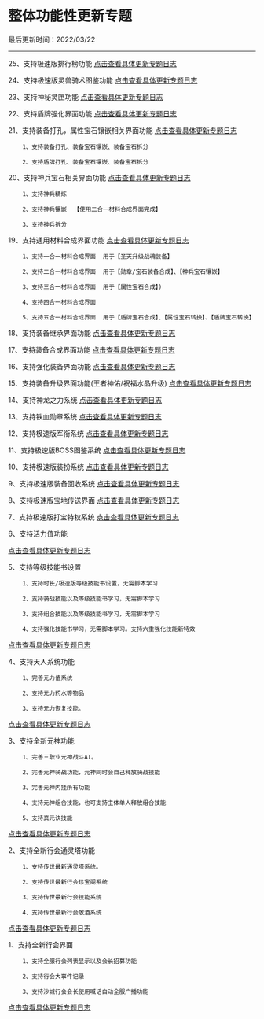 # 整体功能性更新专题

最后更新时间：2022/03/22  

* * *




25、支持极速版排行榜功能 [点击查看具体更新专题日志](/功能解析说明/28_游戏排行榜功能/00_游戏排行榜功能.md)

24、支持极速版灵兽骑术图鉴功能 [点击查看具体更新专题日志](/03_大功能解析说明/27_灵兽骑术图鉴功能/00_灵兽骑术图鉴功能.md)

23、支持神秘灵匣功能 [点击查看具体更新专题日志](/DB数据库说明/00_物品数据库/43_灵匣类物品功能.md)

22、支持盾牌强化界面功能 [点击查看具体更新专题日志](/功能解析说明/26_盾牌装备强化属性/00_盾牌装备强化属性.md)

21、支持装备打孔，属性宝石镶嵌相关界面功能 [点击查看具体更新专题日志](/功能解析说明/25_装备打孔镶嵌功能/00_装备打孔镶嵌功能.md)

        1、支持装备打孔、装备宝石镶嵌、装备宝石拆分

        2、支持盾牌打孔、装备宝石镶嵌、装备宝石拆分
		

20、支持神兵宝石相关界面功能 [点击查看具体更新专题日志](/功能解析说明/24_神兵宝石功能/00_神兵宝石功能.md)

        1、支持神兵精炼

        2、支持神兵镶嵌  【使用二合一材料合成界面完成】

        3、支持神兵拆分



19、支持通用材料合成界面功能 [点击查看具体更新专题日志](/功能解析说明/23_通用合成界面/00_通用合成界面.md)

        1、支持一合一材料合成界面  用于【圣天升级战魂装备】

        2、支持二合一材料合成界面  用于【勋章/宝石装备合成】、【神兵宝石镶嵌】

        3、支持三合一材料合成界面  用于【属性宝石合成】)

        4、支持四合一材料合成界面

        5、支持五合一材料合成界面  用于【盾牌宝石合成】、【属性宝石转换】、【盾牌宝石转换】

        

18、支持装备继承界面功能 [点击查看具体更新专题日志](/功能解析说明/22_装备继承功能/00_装备继承功能.md)

17、支持装备合成界面功能 [点击查看具体更新专题日志](/功能解析说明/21_装备合成功能/00_装备合成功能.md)

16、支持强化装备界面功能 [点击查看具体更新专题日志](/功能解析说明/20_装备强化功能/00_装备强化功能.md)

15、支持装备升级界面功能(王者神佑/祝福水晶升级) [点击查看具体更新专题日志](/功能解析说明/19_装备升级功能/00_装备升级功能.md)

14、支持神龙之力系统 [点击查看具体更新专题日志](/功能解析说明/18_神龙之力系统/00_神龙之力系统.md)

13、支持铁血勋章系统 [点击查看具体更新专题日志](/功能解析说明/17_军衔系统/01_铁血勋章系统.md)

12、支持极速版军衔系统 [点击查看具体更新专题日志](/功能解析说明/17_军衔系统/00_军衔系统.md)

11、支持极速版BOSS图鉴系统 [点击查看具体更新专题日志](/功能解析说明/16_BOSS图鉴系统/00_BOSS图鉴系统.md)

10、支持极速版装扮系统 [点击查看具体更新专题日志](/功能解析说明/15_极速装扮系统/00_极速装扮系统.md)

9、支持极速版装备回收系统 [点击查看具体更新专题日志](/功能解析说明/14_极速装备回收系统/00_极速装备回收系统.md)

8、支持极速版宝地传送界面 [点击查看具体更新专题日志](/NPC相关说明/15_宝地传送界面脚本.md)

7、支持极速版打宝特权系统 [点击查看具体更新专题日志](/功能解析说明/13_极速打宝特权系统/00_极速打宝特权系统.md)

6、支持活力值功能

[点击查看具体更新专题日志](/功能相关说明/30_活力值相关.md)

5、支持等级技能书设置

        1、支持时长/极速版等级技能书设置，无需脚本学习

        2、支持骑战技能以及等级技能书学习，无需脚本学习

        3、支持组合技能以及等级技能书学习，无需脚本学习

        4、支持强化技能书学习，无需脚本学习。支持六重强化技能新特效

[点击查看具体更新专题日志](/DB数据库说明/00_物品数据库/37_技能书物品配置.md)

4、支持天人系统功能

        1、完善元力值系统

        2、支持元力药水等物品

        3、支持元力恢复技能。

[点击查看具体更新专题日志](/功能解析说明/05_天人系统/00_天人飞升系统.md)

3、支持全新元神功能

        1、完善三职业元神战斗AI。

        2、完善元神骑战功能，元神同时会自己释放骑战技能

        3、完善元神内挂所有功能

        4、支持元神组合技能，也可支持主体单人释放组合技能

        5、支持真元诀技能

[点击查看具体更新专题日志](/功能解析说明/04_元神系统/00_元神系统说明.md)

2、支持全新行会通灵塔功能

        1、支持传世最新通灵塔系统。

        2、支持传世最新行会珍宝阁系统

        3、支持传世最新行会技能系统

        4、支持传世最新行会敬酒系统

[点击查看具体更新专题日志](/功能相关说明/25_行会通灵塔相关.md)

1、支持全新行会界面

        1、支持全服行会列表显示以及会长招募功能

        2、支持行会大事件记录

        3、支持沙城行会会长使用喊话自动全服广播功能

[点击查看具体更新专题日志](/功能相关说明/13_游戏行会相关.md)

